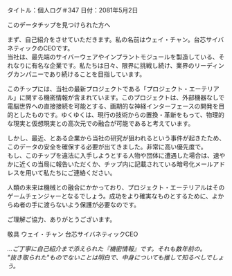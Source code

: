 タイトル：個人ログ＃347
日付：2081年5月2日

このデータチップを見つけられた方へ

まず、自己紹介をさせていただきます。私の名前はウェイ・チャン。台芯サイバネティックのCEOです。  
当社は、最先端のサイバーウェアやインプラントモジュールを製造している、それなりに有名な企業です。私たちは日々、限界に挑戦し続け、業界のリーディングカンパニーであり続けることを目指しています。

このチップには、当社の最新プロジェクトである「プロジェクト・エーテリアル」に関する機密情報が含まれています。このプロジェクトは、外部機器なしで電脳世界への直接接続を可能とする、画期的な神経インターフェースの開発を目的としたものです。ゆくゆくは、現行の技術からの置換・革新をもって、物理的な現実と仮想現実との高次元での融合が可能であると考えています。

しかし、最近、とある企業から当社の研究が狙われるという事件が起きたため、このデータの安全を確保する必要が出てきました。非常に高い優先度で。  
もし、このチップを違法に入手しようとする人物や団体に遭遇した場合は、速やかに近くの当局に報告いただくか、チップ内に記載されている暗号化メールアドレスを用いて私たちにご連絡ください。

人類の未来は機械との融合にかかっており、プロジェクト・エーテリアルはそのゲームチェンジャーとなるでしょう。成功をより確実なものとするために、よからぬ者の手に渡らないよう保護が必要なのです。

ご理解ご協力、ありがとうございます。

敬具
ウェイ・チャン
台芯サイバネティックCEO

_...ご丁寧に自己紹介まで添えられた『機密情報』です。それも数年前の。  
"抜き取られた"ものでないことは明白で、中身についても推して知るべしでしょう。_
